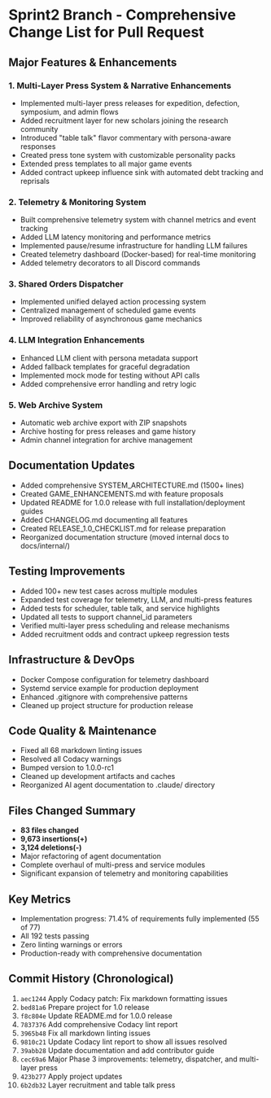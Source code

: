 # Sprint2 Branch - Comprehensive Change List for Pull Request

## Major Features & Enhancements

### 1. Multi-Layer Press System & Narrative Enhancements
- Implemented multi-layer press releases for expedition, defection, symposium, and admin flows
- Added recruitment layer for new scholars joining the research community
- Introduced "table talk" flavor commentary with persona-aware responses
- Created press tone system with customizable personality packs
- Extended press templates to all major game events
- Added contract upkeep influence sink with automated debt tracking and reprisals

### 2. Telemetry & Monitoring System
- Built comprehensive telemetry system with channel metrics and event tracking
- Added LLM latency monitoring and performance metrics
- Implemented pause/resume infrastructure for handling LLM failures
- Created telemetry dashboard (Docker-based) for real-time monitoring
- Added telemetry decorators to all Discord commands

### 3. Shared Orders Dispatcher
- Implemented unified delayed action processing system
- Centralized management of scheduled game events
- Improved reliability of asynchronous game mechanics

### 4. LLM Integration Enhancements
- Enhanced LLM client with persona metadata support
- Added fallback templates for graceful degradation
- Implemented mock mode for testing without API calls
- Added comprehensive error handling and retry logic

### 5. Web Archive System
- Automatic web archive export with ZIP snapshots
- Archive hosting for press releases and game history
- Admin channel integration for archive management

## Documentation Updates
- Added comprehensive SYSTEM_ARCHITECTURE.md (1500+ lines)
- Created GAME_ENHANCEMENTS.md with feature proposals
- Updated README for 1.0.0 release with full installation/deployment guides
- Added CHANGELOG.md documenting all features
- Created RELEASE_1.0_CHECKLIST.md for release preparation
- Reorganized documentation structure (moved internal docs to docs/internal/)

## Testing Improvements
- Added 100+ new test cases across multiple modules
- Expanded test coverage for telemetry, LLM, and multi-press features
- Added tests for scheduler, table talk, and service highlights
- Updated all tests to support channel_id parameters
- Verified multi-layer press scheduling and release mechanisms
- Added recruitment odds and contract upkeep regression tests

## Infrastructure & DevOps
- Docker Compose configuration for telemetry dashboard
- Systemd service example for production deployment
- Enhanced .gitignore with comprehensive patterns
- Cleaned up project structure for production release

## Code Quality & Maintenance
- Fixed all 68 markdown linting issues
- Resolved all Codacy warnings
- Bumped version to 1.0.0-rc1
- Cleaned up development artifacts and caches
- Reorganized AI agent documentation to .claude/ directory

## Files Changed Summary
- **83 files changed**
- **9,673 insertions(+)**
- **3,124 deletions(-)**
- Major refactoring of agent documentation
- Complete overhaul of multi-press and service modules
- Significant expansion of telemetry and monitoring capabilities

## Key Metrics
- Implementation progress: 71.4% of requirements fully implemented (55 of 77)
- All 192 tests passing
- Zero linting warnings or errors
- Production-ready with comprehensive documentation

## Commit History (Chronological)
1. `aec1244` Apply Codacy patch: Fix markdown formatting issues
2. `bed81a6` Prepare project for 1.0 release
3. `f8c804e` Update README.md for 1.0.0 release
4. `7837376` Add comprehensive Codacy lint report
5. `3965b48` Fix all markdown linting issues
6. `9810c21` Update Codacy lint report to show all issues resolved
7. `39abb28` Update documentation and add contributor guide
8. `cec69a6` Major Phase 3 improvements: telemetry, dispatcher, and multi-layer press
9. `423b277` Apply project updates
10. `6b2db32` Layer recruitment and table talk press
